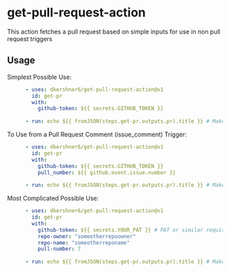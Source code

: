 # get-pull-request-action

This action fetches a pull request based on simple inputs for use in non pull request triggers

## Usage

Simplest Possible Use:

```yml
      - uses: dkershner6/get-pull-request-action@v1
        id: get-pr
        with:
          github-token: ${{ secrets.GITHUB_TOKEN }}
          
      - run: echo ${{ fromJSON(steps.get-pr.outputs.pr).title }} # Make sure to use the fromJSON filter
```

To Use from a Pull Request Comment (issue_comment) Trigger:

```yml
      - uses: dkershner6/get-pull-request-action@v1
        id: get-pr
        with:
          github-token: ${{ secrets.GITHUB_TOKEN }}
          pull_number: ${{ github.event.issue.number }}
          
      - run: echo ${{ fromJSON(steps.get-pr.outputs.pr).title }} # Make sure to use the fromJSON filter
```

Most Complicated Possible Use:

```yml
      - uses: dkershner6/get-pull-request-action@v1
        id: get-pr
        with:
          github-token: ${{ secrets.YOUR_PAT }} # PAT or similar required for cross-repo
          repo-owner: "someotherrepoowner"
          repo-name: "someotherreponame"
          pull-number: 7
          
      - run: echo ${{ fromJSON(steps.get-pr.outputs.pr).title }} # Make sure to use the fromJSON filter
```
